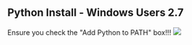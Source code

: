 
## Python Install - Windows Users 2.7
Ensure you check the "Add Python to PATH" box!!!
![](https://github.com/kecorbin/sevt-devops-intro/blob/master/images/win-python27.png)

